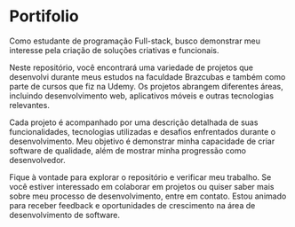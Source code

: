 # Portifolio

Como estudante de programação Full-stack, busco demonstrar meu interesse pela criação de soluções criativas e funcionais.

Neste repositório, você encontrará uma variedade de projetos que desenvolvi durante meus estudos na faculdade Brazcubas e também como parte de cursos que fiz na Udemy. Os projetos abrangem diferentes áreas, incluindo desenvolvimento web, aplicativos móveis e outras tecnologias relevantes.

Cada projeto é acompanhado por uma descrição detalhada de suas funcionalidades, tecnologias utilizadas e desafios enfrentados durante o desenvolvimento. Meu objetivo é demonstrar minha capacidade de criar software de qualidade, além de mostrar minha progressão como desenvolvedor.

Fique à vontade para explorar o repositório e verificar meu trabalho. Se você estiver interessado em colaborar em projetos ou quiser saber mais sobre meu processo de desenvolvimento, entre em contato. Estou animado para receber feedback e oportunidades de crescimento na área de desenvolvimento de software.
